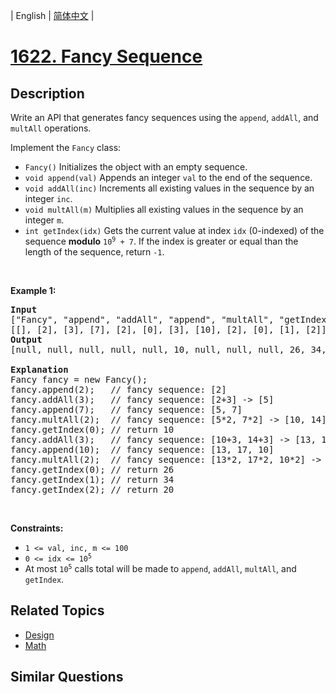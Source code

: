 
| English | [简体中文](README.md) |

# [1622. Fancy Sequence](https://leetcode-cn.com/problems/fancy-sequence/)

## Description

<p>Write an API that generates fancy sequences using the <code>append</code>, <code>addAll</code>, and <code>multAll</code> operations.</p>

<p>Implement the <code>Fancy</code> class:</p>

<ul>
	<li><code>Fancy()</code> Initializes the object with an empty sequence.</li>
	<li><code>void append(val)</code> Appends an integer <code>val</code> to the end of the sequence.</li>
	<li><code>void addAll(inc)</code> Increments all existing values in the sequence by an integer <code>inc</code>.</li>
	<li><code>void multAll(m)</code> Multiplies all existing values in the sequence by an integer <code>m</code>.</li>
	<li><code>int getIndex(idx)</code> Gets the current value at index <code>idx</code> (0-indexed) of the sequence <strong>modulo</strong> <code>10<sup>9</sup> + 7</code>. If the index is greater or equal than the length of the sequence, return <code>-1</code>.</li>
</ul>

<p>&nbsp;</p>
<p><strong>Example 1:</strong></p>

<pre>
<strong>Input</strong>
[&quot;Fancy&quot;, &quot;append&quot;, &quot;addAll&quot;, &quot;append&quot;, &quot;multAll&quot;, &quot;getIndex&quot;, &quot;addAll&quot;, &quot;append&quot;, &quot;multAll&quot;, &quot;getIndex&quot;, &quot;getIndex&quot;, &quot;getIndex&quot;]
[[], [2], [3], [7], [2], [0], [3], [10], [2], [0], [1], [2]]
<strong>Output</strong>
[null, null, null, null, null, 10, null, null, null, 26, 34, 20]

<strong>Explanation</strong>
Fancy fancy = new Fancy();
fancy.append(2);   // fancy sequence: [2]
fancy.addAll(3);   // fancy sequence: [2+3] -&gt; [5]
fancy.append(7);   // fancy sequence: [5, 7]
fancy.multAll(2);  // fancy sequence: [5*2, 7*2] -&gt; [10, 14]
fancy.getIndex(0); // return 10
fancy.addAll(3);   // fancy sequence: [10+3, 14+3] -&gt; [13, 17]
fancy.append(10);  // fancy sequence: [13, 17, 10]
fancy.multAll(2);  // fancy sequence: [13*2, 17*2, 10*2] -&gt; [26, 34, 20]
fancy.getIndex(0); // return 26
fancy.getIndex(1); // return 34
fancy.getIndex(2); // return 20
</pre>

<p>&nbsp;</p>
<p><strong>Constraints:</strong></p>

<ul>
	<li><code>1 &lt;= val, inc, m &lt;= 100</code></li>
	<li><code>0 &lt;= idx &lt;= 10<sup>5</sup></code></li>
	<li>At most <code>10<sup>5</sup></code> calls total will be made to <code>append</code>, <code>addAll</code>, <code>multAll</code>, and <code>getIndex</code>.</li>
</ul>


## Related Topics

- [Design](https://leetcode-cn.com/tag/design)
- [Math](https://leetcode-cn.com/tag/math)

## Similar Questions


